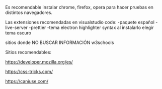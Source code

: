 Es recomendable instalar chrome, firefox, opera para hacer pruebas en distintos navegadores.

Las extensiones recomendadas en visualstudio code:
-paquete español
-live-server
-prettier
-tema electron highlighter syntax al instalarlo elegir tema oscuro


sitios donde NO BUSCAR INFORMACIÓN w3schools

Sitios recomendables:

https://developer.mozilla.org/es/

https://css-tricks.com/

https://caniuse.com/
